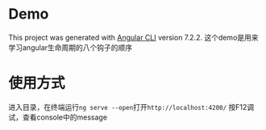 # Demo

This project was generated with [Angular CLI](https://github.com/angular/angular-cli) version 7.2.2.
这个demo是用来学习angular生命周期的八个钩子的顺序

# 使用方式
进入目录，在终端运行`ng serve --open`打开`http://localhost:4200/`
按F12调试，查看console中的message
